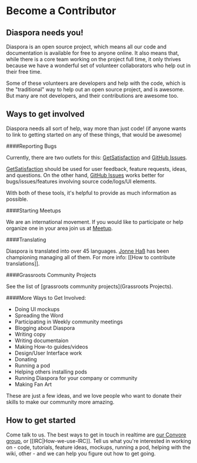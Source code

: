 # Become a Contributor

## Diaspora needs you!
Diaspora is an open source project, which means all our code and documentation is available 
for free to anyone online. It also means that, while there is a core team working on the project
full time, it only thrives because we have a wonderful set of volunteer collaborators who help out
in their free time.

Some of these volunteers are developers and help with the code, which is the "traditional" way
to help out an open source project, and is awesome. But many are not developers, and their 
contributions are awesome too.

## Ways to get involved
Diaspora needs all sort of help, way more than just code!
(if anyone wants to link to getting started on any of these things, that would be awesome)

####Reporting Bugs  

Currently, there are two outlets for this: [GetSatisfaction](https://getsatisfaction.com/) and [GitHub Issues](https://github.com/diaspora/diaspora/issues).

[GetSatisfaction](https://getsatisfaction.com/) should be used for user feedback, feature requests, ideas, and questions. 
On the other hand, [GitHub Issues](https://github.com/diaspora/diaspora/issues) works better for bugs/issues/features involving source code/logs/UI elements. 

With both of these tools, it's helpful to provide as much information as possible.

####Starting Meetups  

We are an international movement. If you would like to participate or help organize one in your area join us at [Meetup](https://meetup.com/Diaspora).

####Translating   

Diaspora is translated into over 45 languages. [Jonne Haß](https://github.com/MrZYX) has been championing managing all of them. For more info: [[How to contribute translations]].

####Grassroots Community Projects

See the list of [grassroots community projects](Grassroots Projects).

####More Ways to Get Involved:  
* Doing UI mockups
* Spreading the Word
* Participating in Weekly community meetings
* Blogging about Diaspora
* Writing copy
* Writing documentaion
* Making How-to guides/videos
* Design/User Interface work
* Donating
* Running a pod
* Helping others installing pods
* Running Diaspora for your company or community
* Making Fan Art

These are just a few ideas, and we love people who want to donate their skills to make our community more amazing.

## How to get started
Come talk to us. The best ways to get in touch in realtime are <a href="https://convore.com/diaspora" target="_blank">our Convore group</a>, 
or [[IRC|How-we-use-IRC]]. Tell us what you're interested in working on - code, tutorials,
feature ideas, mockups, running a pod, helping with the wiki, other - and we can help you
figure out how to get going.
